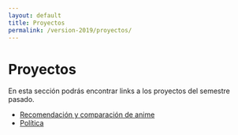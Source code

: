 ```yaml
---
layout: default
title: Proyectos 
permalink: /version-2019/proyectos/
---
```


# Proyectos

En esta sección podrás encontrar links a los proyectos del semestre pasado.

- [Recomendación y comparación de anime](https://puc-infovis.github.io/Proyecto-2018-1-Anime/)
- [Política](https://puc-infovis.github.io/Proyecto-2018-1-Politica/)
